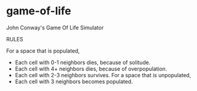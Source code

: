 # game-of-life
John Conway's Game Of Life Simulator

RULES

For a space that is populated,
- Each cell with 0-1 neighbors dies, because of solitude.
- Each cell with 4+ neighbors dies, because of overpopulation.
- Each cell with 2-3 neighbors survives.
For a space that is unpopulated,
- Each cell with 3 neighbors becomes populated.

